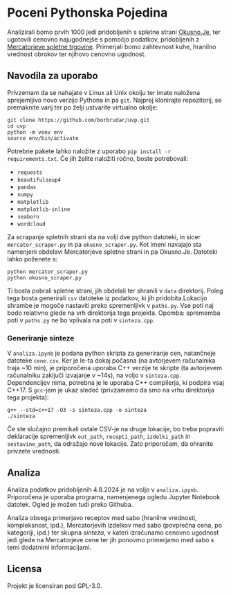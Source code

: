 # Poceni Pythonska Pojedina

Analizirali bomo prvih 1000 jedi pridobljenih s spletne strani [Okusno.Je](https://okusno.je/), ter ugotovili cenovno najugodnejše s pomočjo podatkov, pridobljenih z [Mercatorjeve spletne trgovine](https://www.mercatoronline.si/sl/search). Primerjali bomo zahtevnost kuhe, hranilno vrednost obrokov ter njihovo cenovno ugodnost. 


## Navodila za uporabo

Privzemam da se nahajate v Linux ali Unix okolju ter imate naložena sprejemljivo novo verzijo Pythona in pa `git`. Najprej klonirajte repozitorij, se premaknite vanj ter po želji ustvarite virtualno okolje:

```
git clone https://github.com/borbrudar/uvp.git
cd uvp
python -m venv env
source env/bin/activate
```

Potrebne pakete lahko naložite z uporabo `pip install -r requirements.txt`.
Če jih želite naložiti ročno, boste potrebovali:
* `requests`
* `beautifulsoup4`
* `pandas`
* `numpy`
* `matplotlib`
* `matplotlib-inline`
* `seaborn` 
* `wordcloud`

Za scrapanje spletnih strani sta na volji dve python datoteki, in sicer `mercator_scraper.py` in pa `okusno_scraper.py`. Kot imeni navajajo sta namenjeni obdelavi Mercatorjeve spletne strani in pa Okusno.Je.
Datoteki lahko poženete s:
```
python mercator_scraper.py
python okusno_scraper.py
```

Ti bosta pobrali spletne strani, jih obdelali ter shranili v `data` direktorij. Poleg tega bosta generirali `csv` datoteke iz podatkov, ki jih pridobita.Lokacijo shrambe je mogoče nastaviti preko spremenljivk v `paths.py`. Vse poti naj bodo relativno glede na vrh direktorija tega projekta. Opomba: sprememba poti v `paths.py` ne bo vplivala na poti v `sinteza.cpp`.

### Generiranje sinteze

V `analiza.ipynb` je podana python skripta za generiranje cen, natančneje datoteke `cene.csv`. Ker je le-ta dokaj počasna (na avtorjevem računalnika traja ~10 min), je priporočena uporaba C++ verzije te skripte (ta avtorjevem računalniku zaključi izvajanje v ~14s), na voljo v `sinteza.cpp`. Dependencijev nima, potrebna je le uporaba C++ compilerja, ki podpira vsaj C++17. S `gcc`-jem je ukaz sledeč (privzamemo da smo na vrhu direktorija tega projekta):

```
g++ --std=c++17 -O3 -s sinteza.cpp -o sinteza 
./sinteza
```

Če ste slučajno premikali ostale CSV-je na druge lokacije, bo treba popraviti deklaracije spremenljivk `out_path`, `recepti_path`, `izdelki_path` in `sestavine_path`, da odražajo nove lokacije. Zato priporočam, da ohranite privzete vrednosti. 

## Analiza 

Analiza podatkov pridobljenih 4.8.2024 je na voljo v `analiza.ipynb`. Priporočena je uporaba programa, namenjenega ogledu Jupyter Notebook datotek. Ogled je možen tudi preko Githuba. 

Analiza obsega primerjavo receptov med sabo (hranilne vrednosti, kompleksnost, ipd.), Mercatorjevih izdelkov med sabo (povprečna cena, po kategoriji, ipd.) ter skupna *sinteza*, v kateri izračunamo cenovno ugodnost jedi glede na Mercatorjeve cene ter jih ponovmo primerjamo med sabo s temi dodatnimi informacijami.

## Licensa

Projekt je licensiran pod GPL-3.0. 
